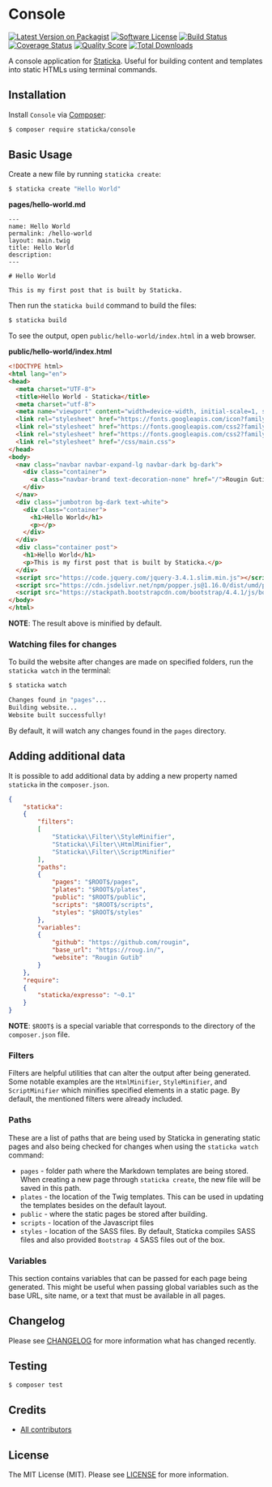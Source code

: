 # Console

[![Latest Version on Packagist][ico-version]][link-packagist]
[![Software License][ico-license]][link-license]
[![Build Status][ico-travis]][link-travis]
[![Coverage Status][ico-scrutinizer]][link-scrutinizer]
[![Quality Score][ico-code-quality]][link-code-quality]
[![Total Downloads][ico-downloads]][link-downloads]

A console application for [Staticka](https://staticka.github.io/). Useful for building content and templates into static HTMLs using terminal commands.

## Installation

Install `Console` via [Composer](https://getcomposer.org/):

``` bash
$ composer require staticka/console
```

## Basic Usage

Create a new file by running `staticka create`:

``` bash
$ staticka create "Hello World"
```

**pages/hello-world.md**

```
---
name: Hello World
permalink: /hello-world
layout: main.twig
title: Hello World
description: 
---

# Hello World

This is my first post that is built by Staticka.
```

Then run the `staticka build` command to build the files:

``` bash
$ staticka build
```

To see the output, open `public/hello-world/index.html` in a web browser.

**public/hello-world/index.html**

``` html
<!DOCTYPE html>
<html lang="en">
<head>
  <meta charset="UTF-8">
  <title>Hello World - Staticka</title>
  <meta charset="utf-8">
  <meta name="viewport" content="width=device-width, initial-scale=1, shrink-to-fit=no">
  <link rel="stylesheet" href="https://fonts.googleapis.com/icon?family=Material+Icons">
  <link rel="stylesheet" href="https://fonts.googleapis.com/css2?family=Merriweather:ital,wght@0,300;0,700;1,300;1,700&display=swap">
  <link rel="stylesheet" href="https://fonts.googleapis.com/css2?family=Open+Sans:wght@400;700&display=swap">
  <link rel="stylesheet" href="/css/main.css">
</head>
<body>
  <nav class="navbar navbar-expand-lg navbar-dark bg-dark">
    <div class="container">
      <a class="navbar-brand text-decoration-none" href="/">Rougin Gutib</a>
    </div>
  </nav>
  <div class="jumbotron bg-dark text-white">
    <div class="container">
      <h1>Hello World</h1>
      <p></p>
    </div>
  </div>
  <div class="container post">
    <h1>Hello World</h1>
    <p>This is my first post that is built by Staticka.</p>
  </div>
  <script src="https://code.jquery.com/jquery-3.4.1.slim.min.js"></script>
  <script src="https://cdn.jsdelivr.net/npm/popper.js@1.16.0/dist/umd/popper.min.js"></script>
  <script src="https://stackpath.bootstrapcdn.com/bootstrap/4.4.1/js/bootstrap.min.js"></script>
</body>
</html>
```

**NOTE**: The result above is minified by default.

### Watching files for changes

To build the website after changes are made on specified folders, run the `staticka watch` in the terminal:

``` bash
$ staticka watch

Changes found in "pages"...
Building website...
Website built successfully!
```

By default, it will watch any changes found in the `pages` directory.

## Adding additional data

It is possible to add additional data by adding a new property named `staticka` in the `composer.json`.

``` json
{
    "staticka":
    {
        "filters":
        [
            "Staticka\\Filter\\StyleMinifier",
            "Staticka\\Filter\\HtmlMinifier",
            "Staticka\\Filter\\ScriptMinifier"
        ],
        "paths":
        {
            "pages": "$ROOT$/pages",
            "plates": "$ROOT$/plates",
            "public": "$ROOT$/public",
            "scripts": "$ROOT$/scripts",
            "styles": "$ROOT$/styles"
        },
        "variables":
        {
            "github": "https://github.com/rougin",
            "base_url": "https://roug.in/",
            "website": "Rougin Gutib"
        }
    },
    "require":
    {
        "staticka/expresso": "~0.1"
    }
}
```

**NOTE**: `$ROOT$` is a special variable that corresponds to the directory of the `composer.json` file.

### Filters

Filters are helpful utilities that can alter the output after being generated. Some notable examples are the `HtmlMinifier`, `StyleMinifier`, and `ScriptMinifier` which minifies specified elements in a static page. By default, the mentioned filters were already included.

### Paths

These are a list of paths that are being used by Staticka in generating static pages and also being checked for changes when using the `staticka watch` command:

* `pages` - folder path where the Markdown templates are being stored. When creating a new page through `staticka create`, the new file will be saved in this path.
* `plates` - the location of the Twig templates. This can be used in updating the templates besides on the default layout.
* `public` - where the static pages be stored after building.
* `scripts` - location of the Javascript files
* `styles` - location of the SASS files. By default, Staticka compiles SASS files and also provided `Bootstrap 4` SASS files out of the box.

### Variables

This section contains variables that can be passed for each page being generated. This might be useful when passing global variables such as the base URL, site name, or a text that must be available in all pages.

## Changelog

Please see [CHANGELOG][link-changelog] for more information what has changed recently.

## Testing

``` bash
$ composer test
```

## Credits

- [All contributors][link-contributors]

## License

The MIT License (MIT). Please see [LICENSE][link-license] for more information.

[ico-code-quality]: https://img.shields.io/scrutinizer/g/staticka/console.svg?style=flat-square
[ico-downloads]: https://img.shields.io/packagist/dt/staticka/console.svg?style=flat-square
[ico-license]: https://img.shields.io/badge/license-MIT-brightgreen.svg?style=flat-square
[ico-scrutinizer]: https://img.shields.io/scrutinizer/coverage/g/staticka/console.svg?style=flat-square
[ico-travis]: https://img.shields.io/travis/staticka/console/master.svg?style=flat-square
[ico-version]: https://img.shields.io/packagist/v/staticka/console.svg?style=flat-square

[link-changelog]: https://github.com/staticka/console/blob/master/CHANGELOG.md
[link-code-quality]: https://scrutinizer-ci.com/g/staticka/console
[link-contributors]: https://github.com/staticka/console/contributors
[link-downloads]: https://packagist.org/packages/staticka/console
[link-license]: https://github.com/staticka/console/blob/master/LICENSE.md
[link-packagist]: https://packagist.org/packages/staticka/console
[link-scrutinizer]: https://scrutinizer-ci.com/g/staticka/console/code-structure
[link-travis]: https://travis-ci.org/staticka/console